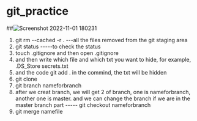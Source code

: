 # git_practice
##![Screenshot 2022-11-01 180231](https://user-images.githubusercontent.com/60761935/199350689-511bc458-5f0e-46d7-9af7-bc80e608cc80.jpg)


1. git rm --cached -r .         ---all the files removed from the git staging area
2. git status          -----to check the status
3. touch .gitignore   and then open .gitignore  
4. and then write which file and which txt you want to hide, for example,  .DS_Store  secrets.txt
5. and the code git add . in the commind, the txt will be hidden
6. git clone
7. git branch nameforbranch
8. after we creat branch, we will get 2 of branch, one is nameforbranch, another one is master. and we can change the branch if we are in the master branch part  ----- git checkout nameforbranch
9. git merge namefile
